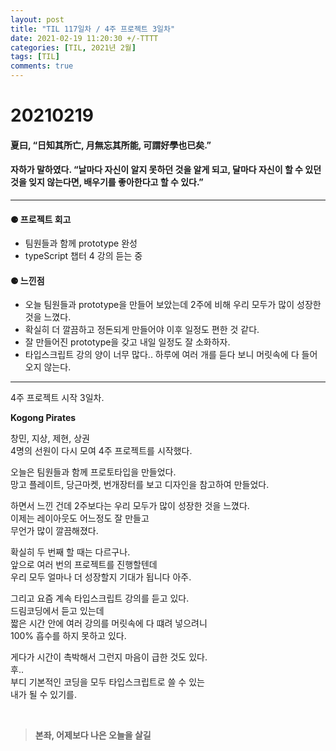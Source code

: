```yaml
---
layout: post
title: "TIL 117일차 / 4주 프로젝트 3일차"
date: 2021-02-19 11:20:30 +/-TTTT
categories: [TIL, 2021년 2월]
tags: [TIL]
comments: true
---
```


# **20210219**

#### **夏曰, “日知其所亡, 月無忘其所能, 可謂好學也已矣.”**

#### **자하가 말하였다. “날마다 자신이 알지 못하던 것을 알게 되고, 달마다 자신이 할 수 있던 것을 잊지 않는다면, 배우기를 좋아한다고 할 수 있다.”**

---

#### **⚈ 프로젝트 회고**

- 팀원들과 함께 prototype 완성
- typeScript 챕터 4 강의 듣는 중

#### **⚈ 느낀점**

- 오늘 팀원들과 prototype을 만들어 보았는데 2주에 비해 우리 모두가 많이 성장한 것을 느꼈다.
- 확실히 더 깔끔하고 정돈되게 만들어야 이후 일정도 편한 것 같다.
- 잘 만들어진 prototype을 갖고 내일 일정도 잘 소화하자.
- 타입스크립트 강의 양이 너무 많다.. 하루에 여러 개를 듣다 보니 머릿속에 다 들어오지 않는다.

---

4주 프로젝트 시작 3일차.

**Kogong Pirates**

창민, 지상, 제현, 상권  
4명의 선원이 다시 모여 4주 프로젝트를 시작했다.

오늘은 팀원들과 함께 프로토타입을 만들었다.  
망고 플레이트, 당근마켓, 번개장터를 보고 디자인을 참고하여 만들었다.

하면서 느낀 건데 2주보다는 우리 모두가 많이 성장한 것을 느꼈다.  
이제는 레이아웃도 어느정도 잘 만들고  
무언가 많이 깔끔해졌다.

확실히 두 번째 할 때는 다르구나.  
앞으로 여러 번의 프로젝트를 진행할텐데  
우리 모두 얼마나 더 성장할지 기대가 됩니다 아주.

그리고 요즘 계속 타입스크립트 강의를 듣고 있다.  
드림코딩에서 듣고 있는데  
짧은 시간 안에 여러 강의를 머릿속에 다 떄려 넣으려니  
100% 흡수를 하지 못하고 있다.

게다가 시간이 촉박해서 그런지 마음이 급한 것도 있다.  
후..  
부디 기본적인 코딩을 모두 타입스크립트로 쓸 수 있는  
내가 될 수 있기를.

<br>

> **본좌, 어제보다 나은 오늘을 살길**

